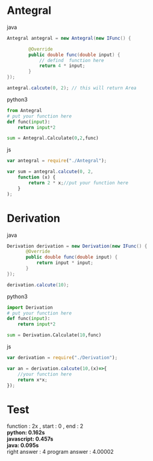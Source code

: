 # Antegral
java
~~~java
Antegral antegral = new Antegral(new IFunc() {

        @Override
        public double func(double input) {
            // defind  function here
            return 4 * input;
        }
});

antegral.calcute(0, 2); // this will return Area
~~~
python3
~~~python 
from Antegral 
# put your function here
def func(input):
    return input*2

sum = Antegral.Calculate(0,2,func)
~~~
js
~~~javascript
var antegral = require("./Antegral");

var sum = antegral.calcute(0, 2,
    function (x) {
        return 2 * x;//put your function here
    }
);
~~~


# Derivation
java
~~~java
Derivation derivation = new Derivation(new IFunc() {
       @Override
       public double func(double input) {
           return input * input;
       }
});

derivation.calcute(10);
~~~
python3
~~~python 
import Derivation
# put your function here
def func(input):
    return input*2

sum = Derivation.Calculate(10,func)
~~~
js
~~~javascript
var derivation = require("./Derivation");

var an = derivation.calcute(10,(x)=>{
    //your function here
    return x*x;
});
~~~

# Test
function : 2x ,
start : 0 ,
end : 2 <br> <b>
python: 0.162s <br>
javascript: 0.457s <br>
java: 0.095s <br> </b>
right answer : 4
program answer : 4.00002
